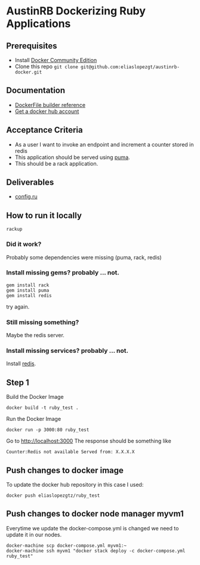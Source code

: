 # AustinRB Dockerizing Ruby Applications

## Prerequisites
* Install [Docker Community Edition](https://www.docker.com/community-edition)
* Clone this repo 
```git clone git@github.com:eliaslopezgt/austinrb-docker.git```

## Documentation
* [DockerFile builder reference](https://docs.docker.com/engine/reference/builder/)
* [Get a docker hub account](https://hub.docker.com/)

## Acceptance Criteria
* As a user I want to invoke an endpoint and increment a counter stored in redis
* This application should be served using [puma](http://puma.io/).
* This should be a rack application.

## Deliverables
* [config.ru](https://github.com/eliaslopezgt/austinrb-docker/blob/master/config.ru)

## How to run it locally
```rackup```
### Did it work?
Probably some dependencies were missing (puma, rack, redis)
### Install missing gems? probably ... not.
```
gem install rack
gem install puma
gem install redis
```
try again.
### Still missing something?
Maybe the redis server.
### Install missing services? probably ... not.
Install [redis](https://redis.io/download).

## Step 1
Build the Docker Image

```
docker build -t ruby_test .
```

Run the Docker Image

```
docker run -p 3000:80 ruby_test
```

Go to [http://localhost:3000](http://localhost:3000)
The response should be something like

```
Counter:Redis not available Served from: X.X.X.X
```

## Push changes to docker image
To update the docker hub repository in this case I used:

```
docker push eliaslopezgtz/ruby_test  
```

## Push changes to docker node manager myvm1
Everytime we update the docker-compose.yml is changed we need to update it in our nodes.

```
docker-machine scp docker-compose.yml myvm1:~
docker-machine ssh myvm1 "docker stack deploy -c docker-compose.yml ruby_test"
```

